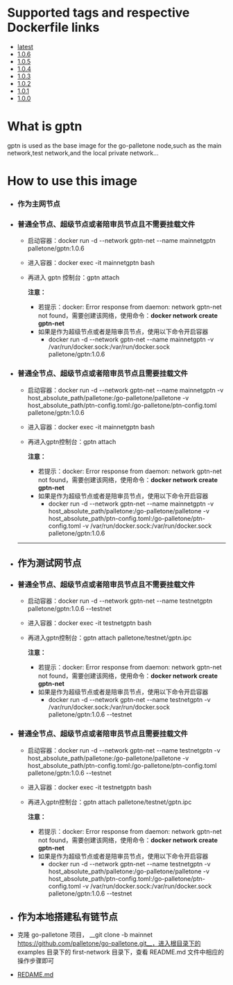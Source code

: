 # Supported tags and respective Dockerfile links

- [latest](https://github.com/palletone/go-palletone/blob/testnet/images/node/Dockerfile)
- [1.0.6](https://github.com/palletone/go-palletone/blob/testnet/images/node/Dockerfile)
- [1.0.5](https://github.com/palletone/go-palletone/blob/testnet/images/node/Dockerfile)
- [1.0.4](https://github.com/palletone/go-palletone/blob/testnet/images/node/Dockerfile)
- [1.0.3](https://github.com/palletone/go-palletone/blob/testnet/images/node/Dockerfile)
- [1.0.2](https://github.com/palletone/go-palletone/blob/testnet/images/node/Dockerfile)
- [1.0.1](https://github.com/palletone/go-palletone/blob/testnet/images/node/Dockerfile)
- [1.0.0](https://github.com/palletone/go-palletone/blob/testnet/images/node/Dockerfile)

# What is gptn

gptn is used as the base image for the go-palletone node,such as the main network,test network,and the local private network...    

# How to use this image

- ### 作为主网节点

- ### 普通全节点、超级节点或者陪审员节点且不需要挂载文件

  - 启动容器：docker run -d --network gptn-net --name mainnetgptn palletone/gptn:1.0.6

  - 进入容器：docker exec -it mainnetgptn bash

  - 再进入 gptn 控制台：gptn attach

    **注意：**

    - 若提示：docker: Error response from daemon: network gptn-net not found，需要创建该网络，使用命令：**docker network create gptn-net**
    - 如果是作为超级节点或者是陪审员节点，使用以下命令开启容器
      - docker run -d --network gptn-net --name mainnetgptn -v /var/run/docker.sock:/var/run/docker.sock palletone/gptn:1.0.6

- ### 普通全节点、超级节点或者陪审员节点且需要挂载文件

  - 启动容器：docker run -d --network gptn-net --name mainnetgptn -v host_absolute_path/palletone:/go-palletone/palletone -v host_absolute_path/ptn-config.toml:/go-palletone/ptn-config.toml palletone/gptn:1.0.6

  - 进入容器：docker exec -it mainnetgptn bash

  - 再进入gptn控制台：gptn attach    

    **注意：**

    - 若提示：docker: Error response from daemon: network gptn-net not found，需要创建该网络，使用命令：**docker network create gptn-net**
    - 如果是作为超级节点或者是陪审员节点，使用以下命令开启容器
      - docker run -d --network gptn-net --name mainnetgptn -v host_absolute_path/palletone:/go-palletone/palletone -v host_absolute_path/ptn-config.toml:/go-palletone/ptn-config.toml -v /var/run/docker.sock:/var/run/docker.sock palletone/gptn:1.0.6

  ------

- ## 作为测试网节点

- ### 普通全节点、超级节点或者陪审员节点且不需要挂载文件

  - 启动容器：docker run -d --network gptn-net --name testnetgptn palletone/gptn:1.0.6 --testnet

  - 进入容器：docker exec -it testnetgptn bash

  - 再进入gptn控制台：gptn attach palletone/testnet/gptn.ipc

    **注意：**

    - 若提示：docker: Error response from daemon: network gptn-net not found，需要创建该网络，使用命令：**docker network create gptn-net**
    - 如果是作为超级节点或者是陪审员节点，使用以下命令开启容器
      - docker run -d --network gptn-net --name testnetgptn -v /var/run/docker.sock:/var/run/docker.sock palletone/gptn:1.0.6 --testnet

- ### 普通全节点、超级节点或者陪审员节点且需要挂载文件

  - 启动容器：docker run -d --network gptn-net --name testnetgptn  -v host_absolute_path/palletone:/go-palletone/palletone -v host_absolute_path/ptn-config.toml:/go-palletone/ptn-config.toml palletone/gptn:1.0.6 --testnet

  - 进入容器：docker exec -it testnetgptn bash

  - 再进入gptn控制台：gptn attach palletone/testnet/gptn.ipc

    **注意：**

    - 若提示：docker: Error response from daemon: network gptn-net not found，需要创建该网络，使用命令：**docker network create gptn-net**
    - 如果是作为超级节点或者是陪审员节点，使用以下命令开启容器
      - docker run -d --network gptn-net --name testnetgptn -v host_absolute_path/palletone:/go-palletone/palletone -v host_absolute_path/ptn-config.toml:/go-palletone/ptn-config.toml -v /var/run/docker.sock:/var/run/docker.sock palletone/gptn:1.0.6 --testnet

- ## 作为本地搭建私有链节点

- 克隆 go-palletone 项目， __git clone -b mainnet https://github.com/palletone/go-palletone.git__，进入根目录下的 examples 目录下的 first-network 目录下，查看 README.md 文件中相应的操作步骤即可

- [REDAME.md](https://github.com/palletone/go-palletone/tree/master/examples/first-network)